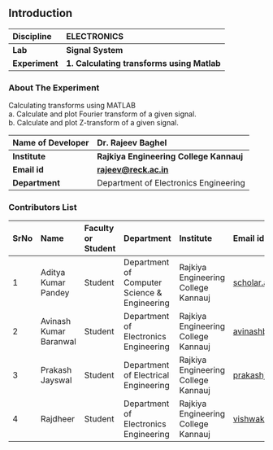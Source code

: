 ## Introduction

| <b>Discipline  | <b> ELECTRONICS                            |
| :------------- | :----------------------------------------- |
| <b> Lab        | <b> Signal System                          |
| <b> Experiment | <b> 1. Calculating transforms using Matlab |

### About The Experiment

Calculating transforms using MATLAB <br>
a. Calculate and plot Fourier transform of a given signal. <br>
b. Calculate and plot Z-transform of a given signal.

| <b>Name of Developer | <b> Dr. Rajeev Baghel                   |
| :------------------- | :-------------------------------------- |
| <b> Institute        | <b> Rajkiya Engineering College Kannauj |
| <b> Email id         | <b> rajeev@reck.ac.in                   |
| <b> Department       | Department of Electronics Engineering   |

### Contributors List

| SrNo | Name                   | Faculty or Student | Department                                   | Institute                           | Email id                      |
| :--- | :--------------------- | :----------------- | :------------------------------------------- | :---------------------------------- | :---------------------------- |
| 1    | Aditya Kumar Pandey    | Student            | Department of Computer Science & Engineering | Rajkiya Engineering College Kannauj | scholar.akp@gmail.com         |
| 2    | Avinash Kumar Baranwal | Student            | Department of Electronics Engineering        | Rajkiya Engineering College Kannauj | avinashbaranwal70@gmail.com   |
| 3    | Prakash Jayswal        | Student            | Department of Electrical Engineering         | Rajkiya Engineering College Kannauj | prakashjaisawal961@gmail.com  |
| 4    | Rajdheer               | Student            | Department of Electronics Engineering        | Rajkiya Engineering College Kannauj | vishwakarmarajdheer@gmail.com |
